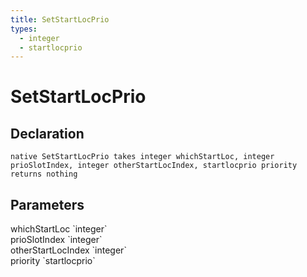 ```yaml
---
title: SetStartLocPrio
types:
  - integer
  - startlocprio
---
```


# SetStartLocPrio

## Declaration

```
native SetStartLocPrio takes integer whichStartLoc, integer prioSlotIndex, integer otherStartLocIndex, startlocprio priority returns nothing
```

## Parameters
<dl>
  <dt>whichStartLoc `integer`</dt>
  <dd></dd>

  <dt>prioSlotIndex `integer`</dt>
  <dd></dd>

  <dt>otherStartLocIndex `integer`</dt>
  <dd></dd>

  <dt>priority `startlocprio`</dt>
  <dd></dd>
</dl>